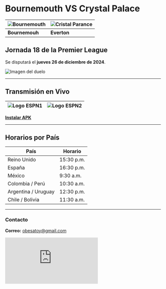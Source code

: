 # Bournemouth VS Crystal Palace

| ![Bournemouth](https://upload.wikimedia.org/wikipedia/sco/e/e5/AFC_Bournemouth_%282013%29.svg) | ![Cristal Parance](https://encrypted-tbn0.gstatic.com/images?q=tbn:ANd9GcRBrHIWg1SfqohwKjCGSS5fcbOK4Z73YVhoZQ&s) |
|------------------------------------------------------------------------------------------------|--------------------------------------------------------------------------------|
| **Bournemouh**                                                                           | **Everton**                                                                    |

## Jornada 18 de la Premier League  
Se disputará el **jueves 26 de diciembre de 2024**.

![Imagen del duelo](http://cnd.ultratv.rf.gd/eventos/v1/bournemouthvscrystalpalace.png)

---
## Transmisión en Vivo  
| ![Logo ESPN1](https://golazotv2stream.web.app/logos/espn.png) | ![Logo ESPN2](https://golazotv2stream.web.app/logos/espn2.png) |
|-------------------------------------------------------------|-------------------------------------------------------------|

[**Instalar APK**](https://apk.e-droid.net/apk/app3418656-hvjn5f.apk?v=6)

---

## Horarios por País
| País                | Horario     |
|---------------------|-------------|
| Reino Unido         | 15:30 p.m.  |
| España              | 16:30 p.m.  |
| México              | 9:30 a.m.   |
| Colombia / Perú     | 10:30 a.m.  |
| Argentina / Uruguay | 12:30 p.m.  |
| Chile / Bolivia     | 11:30 a.m.  |

---

### Contacto  
**Correo:** [obesatoy@gmail.com](mailto:obesatoy@gmail.com)

![visitor](https://hitwebcounter.com/counter/counter.php?page=18083215&style=0001&nbdigits=9&type=page&initCount=0)
